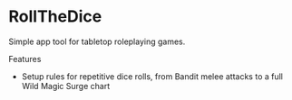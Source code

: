 # RollTheDice
Simple app tool for tabletop roleplaying games.

Features
 - Setup rules for repetitive dice rolls, from Bandit melee attacks to a full Wild Magic Surge chart
